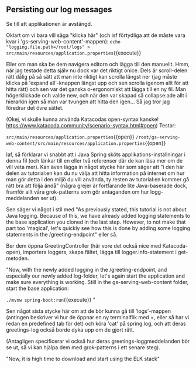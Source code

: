 ## Persisting our log messages

Se till att applikationen är avstängd.

Oklart om vi bara vill säga "klicka här" (och isf förtydliga att de måste vara kvar i 'gs-serving-web-content'-mappen):
`echo "logging.file.path=/root/logs" > src/main/resources/application.properties`{{execute}}

Eller om man ska be dem navigera editorn och lägga till den manuellt. Hmm, när jag testade detta själv nu dock var det riktigt onice. Dels är scroll-delen rätt dålig på så sätt att man inte riktigt kan scrolla längst ner (jag måste klicka på 'expand all'-knappen längst upp och sen scrolla igenom allt för att hitta rätt) och sen var det ganska o-ergonomiskt att lägga till en ny fil. Man högerklickade och valde new, och när den var skapad så collapse:ade allt i hierarkin igen så man var tvungen att hitta den igen... Så jag tror jag föredrar det övre sättet.

(Okej, vi skulle kunna använda Katacodas open-syntax kanske! https://www.katacoda.community/scenario-syntax.html#open) Testar:

`src/main/resources/application.properties`{{open}}
`/root/gs-serving-web-content/src/main/resources/application.properties`{{open}}

Iaf, så förklarar vi snabbt att i Java Spring sköts applikations-inställningar i denna fil (och länkar till en eller två referenser där de kan läsa mer om de vill veta mer). Kan även lägga in något stycke här som säger att "i den här delen av tutorial:en kan du nu välja att hitta information på internet om hur man gör detta i den miljö du vill använda, ty resten av tutorial:en kommer gå rätt bra att följa ändå" (några grejer är fortfarande lite Java-baserade dock, framför allt våra grok-patterns som gör antaganden om hur logg-meddelanden ser ut).

Sen säger vi något i stil med "As previously stated, this tutorial is not about Java logging. Because of this, we have already added logging statements to the base application you cloned in the last step. However, to not make that part too 'magical', let's quickly see how this is done by adding some logging statements in the /greeting-endpoint" eller så.

Ber dem öppna GreetingController (här vore det också nice med Katacoda-open), importera loggers, skapa fältet, lägga till logger.info-statement i get-metoden.

"Now, with the newly added logging in the /greeting-endpoint, and especially our newly added log-folder, let's again start the application and make sure everything is working. Still in the gs-serving-web-content folder, start the base application:

`./mvnw spring-boot:run`{{execute}}
"

Sen något sista stycke här om att de bör kunna gå till 'logs'-mappen (antingen beskriver vi hur de öppnar en ny terminalflik med +, eller så har vi redan en predefined tab för det) och köra 'cat' på spring.log, och att deras greetings-log också borde dyka upp om de gjort rätt.

(Antagligen specificerar vi också hur deras greetings-loggmeddelanden bör se ut, så vi kan hjälpa dem med grok-patterns i ett senare steg).

"Now, it is high time to download and start using the ELK stack"